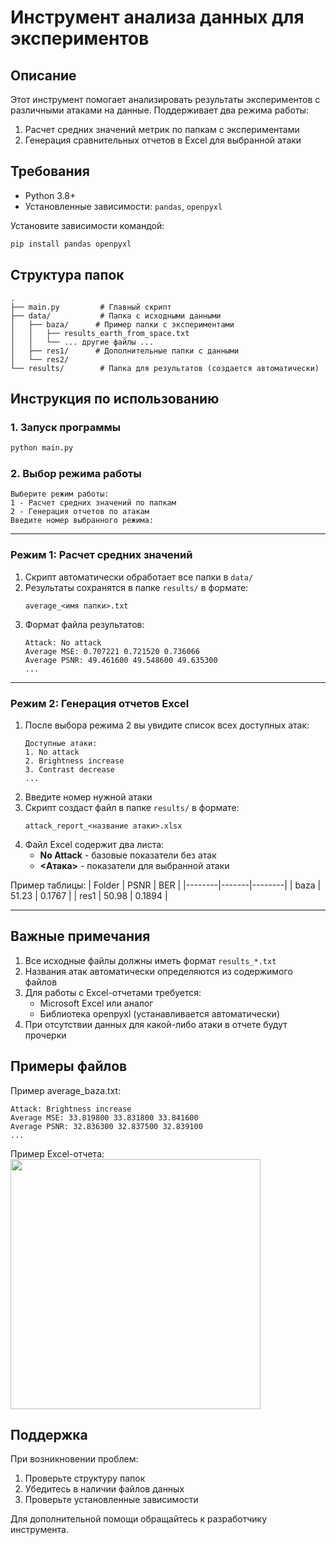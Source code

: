 
# Инструмент анализа данных для экспериментов

## Описание
Этот инструмент помогает анализировать результаты экспериментов с различными атаками на данные. Поддерживает два режима работы:
1. Расчет средних значений метрик по папкам с экспериментами
2. Генерация сравнительных отчетов в Excel для выбранной атаки

## Требования
- Python 3.8+
- Установленные зависимости: `pandas`, `openpyxl`

Установите зависимости командой:
```bash
pip install pandas openpyxl
```

## Структура папок
```
.
├── main.py         # Главный скрипт
├── data/           # Папка с исходными данными
│   ├── baza/      # Пример папки с экспериментами
│   │   ├── results_earth_from_space.txt
│   │   └── ... другие файлы ...
│   ├── res1/      # Дополнительные папки с данными
│   └── res2/
└── results/        # Папка для результатов (создается автоматически)
```

## Инструкция по использованию

### 1. Запуск программы
```bash
python main.py
```

### 2. Выбор режима работы
```
Выберите режим работы:
1 - Расчет средних значений по папкам
2 - Генерация отчетов по атакам
Введите номер выбранного режима:
```

---

### Режим 1: Расчет средних значений
1. Скрипт автоматически обработает все папки в `data/`
2. Результаты сохранятся в папке `results/` в формате:
   ```
   average_<имя папки>.txt
   ```
3. Формат файла результатов:
   ```text
   Attack: No attack
   Average MSE: 0.707221 0.721520 0.736066
   Average PSNR: 49.461600 49.548600 49.635300
   ...
   ```

---

### Режим 2: Генерация отчетов Excel
1. После выбора режима 2 вы увидите список всех доступных атак:
   ```
   Доступные атаки:
   1. No attack
   2. Brightness increase
   3. Contrast decrease
   ...
   ```
2. Введите номер нужной атаки
3. Скрипт создаст файл в папке `results/` в формате:
   ```
   attack_report_<название атаки>.xlsx
   ```
4. Файл Excel содержит два листа:
   - **No Attack** - базовые показатели без атак
   - **<Атака>** - показатели для выбранной атаки

Пример таблицы:
| Folder | PSNR  | BER    |
|--------|-------|--------|
| baza   | 51.23 | 0.1767 |
| res1   | 50.98 | 0.1894 |

---

## Важные примечания
1. Все исходные файлы должны иметь формат `results_*.txt`
2. Названия атак автоматически определяются из содержимого файлов
3. Для работы с Excel-отчетами требуется:
   - Microsoft Excel или аналог
   - Библиотека openpyxl (устанавливается автоматически)
4. При отсутствии данных для какой-либо атаки в отчете будут прочерки

## Примеры файлов
Пример average_baza.txt:
```text
Attack: Brightness increase
Average MSE: 33.819800 33.831800 33.841600
Average PSNR: 32.836300 32.837500 32.839100
...
```

Пример Excel-отчета:
<img src="https://via.placeholder.com/600x300?text=Пример+Excel-таблицы" width="400">

## Поддержка
При возникновении проблем:
1. Проверьте структуру папок
2. Убедитесь в наличии файлов данных
3. Проверьте установленные зависимости

Для дополнительной помощи обращайтесь к разработчику инструмента.
```

